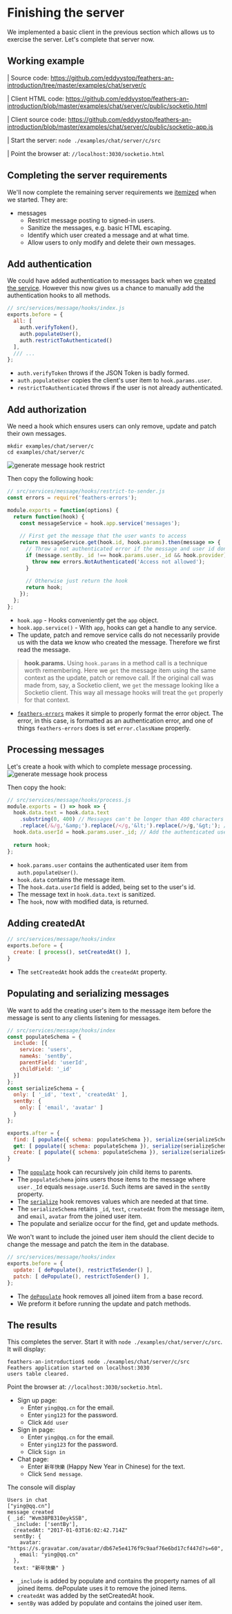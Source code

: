 # Finishing the server

We implemented a basic client in the previous section which allows us to exercise the server.
Let's complete that server now.

## Working example

| Source code: https://github.com/eddyystop/feathers-an-introduction/tree/master/examples/chat/server/c

| Client HTML code: https://github.com/eddyystop/feathers-an-introduction/blob/master/examples/chat/server/c/public/socketio.html

| Client source code: https://github.com/eddyystop/feathers-an-introduction/blob/master/examples/chat/server/c/public/socketio-app.js

| Start the server: `node ./examples/chat/server/c/src`

| Point the browser at: `//localhost:3030/socketio.html`

## Completing the server requirements

We'll now complete the remaining server requirements we
[itemized](./readme.md) when we started. They are:
- messages
    - Restrict message posting to signed-in users.
    - Sanitize the messages, e.g. basic HTML escaping.
    - Identify which user created a message and at what time.
    - Allow users to only modify and delete their own messages.

## Add authentication

We could have added authentication to messages back when we
[created the service](./start-server.md#basic-scaffolding).
However this now gives us a chance to manually add the authentication hooks to all methods.
```javascript
// src/services/message/hooks/index.js
exports.before = {
  all: [
    auth.verifyToken(),
    auth.populateUser(),
    auth.restrictToAuthenticated()
  ],
  /// ...
};
```

- `auth.verifyToken` throws if the JSON Token is badly formed.
- `auth.populateUser` copies the client's user item to `hook.params.user`.
- `restrictToAuthenticated` throws if the user is not already authenticated.

## Add authorization

We need a hook which ensures users can only remove, update and patch their own messages. 
```text
mkdir examples/chat/server/c
cd examples/chat/server/c
```
![generate message hook restrict](./assets/generate-hook-restrict.jpg)

Then copy the following hook:

```javascript
// src/services/message/hooks/restrict-to-sender.js
const errors = require('feathers-errors');

module.exports = function(options) {
  return function(hook) {
    const messageService = hook.app.service('messages');
    
    // First get the message that the user wants to access
    return messageService.get(hook.id, hook.params).then(message => {
      // Throw a not authenticated error if the message and user id don't match
      if (message.sentBy._id !== hook.params.user._id && hook.provider) {
        throw new errors.NotAuthenticated('Access not allowed');
      }
      
      // Otherwise just return the hook
      return hook;
    });
  };
};
```

- `hook.app` - Hooks conveniently get the `app` object.
- `hook.app.service()` - With `app`, hooks can get a handle to any service.
- The update, patch and remove service calls do not necessarily provide us
with the data we know who created the message.
Therefore we first read the message.

> **hook.params.** 
Using `hook.params` in a method call is a technique worth remembering.
Here we `get` the message item using the same context as the update, patch or remove call.
If the original call was made from, say, a Socketio client,
we `get` the message looking like a Socketio client.
This way all message hooks will treat the `get` properly for that context.

- [`feathers-errors`](https://docs.feathersjs.com/v/auk/middleware/error-handling.html)
makes it simple to properly format the error object.
The error, in this case, is formatted as an authentication error,
and one of things `feathers-errors` does is set `error.className` properly.

## Processing messages

Let's create a hook with which to complete message processing.
![generate message hook process](./assets/generate-hook-message-process.jpg)

Then copy the hook:

```javascript
// src/services/message/hooks/process.js
module.exports = () => hook => {
  hook.data.text = hook.data.text
    .substring(0, 400) // Messages can't be longer than 400 characters
    .replace(/&/g,'&amp;').replace(/</g,'&lt;').replace(/>/g,'&gt;'); // Do basic HTML escaping
  hook.data.userId = hook.params.user._id; // Add the authenticated user _id
    
  return hook;
};
```

- `hook.params.user` contains the authenticated user item from `auth.populateUser()`.
- `hook.data` contains the message item.
- The `hook.data.userId` field is added, being set to the user's id.
- The message text in `hook.data.text` is sanitized.
- The `hook`, now with modified data, is returned.

## Adding createdAt

```javascript
// src/services/message/hooks/index
exports.before = {
  create: [ process(), setCreatedAt() ],
}
```

- The `setCreatedAt` hook adds the `createdAt` property.

## Populating and serializing messages

We want to add the creating user's item to the message item
before the message is sent to any clients listening for messages.

```javascript
// src/services/message/hooks/index
const populateSchema = {
  include: [{
    service: 'users',
    nameAs: 'sentBy',
    parentField: 'userId',
    childField: '_id'
  }]
};
const serializeSchema = {
  only: [ '_id', 'text', 'createdAt' ],
  sentBy: {
    only: [ 'email', 'avatar' ]
  }
};

exports.after = {
  find: [ populate({ schema: populateSchema }), serialize(serializeSchema) ],
  get: [ populate({ schema: populateSchema }), serialize(serializeSchema) ],
  create: [ populate({ schema: populateSchema }), serialize(serializeSchema) ],
}
````

- The [`populate`](https://docs.feathersjs.com/v/auk/hooks/common/populate.html#populate) hook
can recursively join child items to parents.
- The `populateSchema` joins users those items to the message
where `user._Id` equals `message.userId`.
Such items are saved in the `sentBy` property.
- The [`serialize`](https://docs.feathersjs.com/v/auk/hooks/common/populate.html#serialize) hook
removes values which are needed at that time.
- The `serializeSchema` retains `_id`, `text`, `createdAt` from the message item,
and `email`, `avatar` from the joined user item.
- The populate and serialize occur for the find, get and update methods.

We won't want to include the joined user item
should the client decide to change the message and patch the item in the database.

```javascript
// src/services/message/hooks/index
exports.before = {
  update: [ dePopulate(), restrictToSender() ],
  patch: [ dePopulate(), restrictToSender() ],
};
```

- The [`dePopulate`](https://docs.feathersjs.com/v/auk/hooks/common/populate.html#depopulate) hook
removes all joined iitem from a base record.
- We preform it before running the update and patch methods.

## The results

This completes the server.
Start it with `node ./examples/chat/server/c/src`.
It will display:
```text
feathers-an-introduction$ node ./examples/chat/server/c/src
Feathers application started on localhost:3030
users table cleared.
```

Point the browser at: `//localhost:3030/socketio.html`.
- Sign up page:
    - Enter `ying@qq.cn` for the email.
    - Enter `ying123` for the password.
    - Click `Add user`
- Sign in page:
    - Enter `ying@qq.cn` for the email.
    - Enter `ying123` for the password.
    - Click `Sign in`
- Chat page:
    - Enter `新年快樂` (Happy New Year in Chinese) for the text.
    - Click `Send message`.
    
The console will display
```text
Users in chat
["ying@qq.cn"]
message created
{ _id: "Wvm38PB310eykSSB",
  _include: ['sentBy'],
  createdAt: "2017-01-03T16:02:42.714Z"
  sentBy: {
    avatar: "https://s.gravatar.com/avatar/db67e5e4176f9c9aaf76e6bd17cf447d?s=60",
    email: "ying@qq.cn"
  },
  text: "新年快樂" }
```

- `_include` is added by populate
and contains the property names of all joined items.
dePopulate uses it to remove the joined items.
- `createdAt` was added by the setCreatedAt hook.
- `sentBy` was added by populate and contains the joined user item.